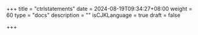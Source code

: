 +++
title = "ctrlstatements"
date = 2024-08-19T09:34:27+08:00
weight = 60
type = "docs"
description = ""
isCJKLanguage = true
draft = false

+++

